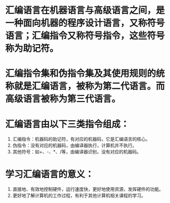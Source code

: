 # **汇编语言在机器语言与高级语言之间，是一种面向机器的程序设计语言，又称符号语言；汇编指令又称符号指令，这些符号称为助记符。**
# **汇编指令集和伪指令集及其使用规则的统称就是汇编语言，被称为第二代语言。而高级语言被称为第三代语言。**
# **汇编语言由以下三类指令组成：**
1. 汇编指令：机器码的助记符，有对应的机器码，它是汇编语言的核心。
2. 伪指令：没有对应的机器码，由编译器执行，计算机并不执行。
3. 其他符号：如+、-、\*、/等，由编译器识别，没有对应的机器码。
# **学习汇编语言的意义：**
1. 直接地、有效地控制硬件，运行速度快，更好地使用资源，发挥硬件的功能。
2. 更好地了解计算机的工作过程，有利于其他计算机相关课程的学习。
